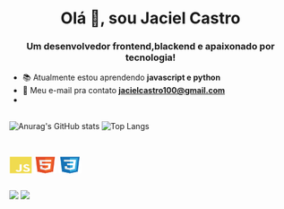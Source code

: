 <h1 align="center">Olá 👋, sou Jaciel Castro</h1>
<h3 align="center">Um desenvolvedor frontend,blackend e apaixonado por tecnologia! </h3>

- 📚 Atualmente estou aprendendo **javascript e python**
- 📧 Meu e-mail pra contato **jacielcastro100@gmail.com**
-   
##


![Anurag's GitHub stats](https://github-readme-stats.vercel.app/api?username=jacielcastro&show_icons=true&theme=ocean_dark)
![Top Langs](https://github-readme-stats.vercel.app/api/top-langs/?username=jacielcastro&hide_progress=true&theme=ocean_dark)

##

<div style="display: inline_block"><br>
  <img align="center" alt="jaciel-Js" height="30" width="40" src="https://raw.githubusercontent.com/devicons/devicon/master/icons/javascript/javascript-plain.svg">
  <img align="center" alt="jaciel-HTML" height="30" width="40" src="https://raw.githubusercontent.com/devicons/devicon/master/icons/html5/html5-original.svg">
  <img align="center" alt="jaciel-CSS" height="30" width="40" src="https://raw.githubusercontent.com/devicons/devicon/master/icons/css3/css3-original.svg">
  
  ##

  <a href="https://instagram.com/jaciel_castr0" target="_blank"><img src="https://img.shields.io/badge/-Instagram-%23E4405F?style=for-the-badge&logo=instagram&logoColor=white" target="_blank"></a>
 <a href = "mailto:jacielcastro100@gmail.com"><img src="https://img.shields.io/badge/-Gmail-%23333?style=for-the-badge&logo=gmail&logoColor=white" target="_blank"></a>
</div>

